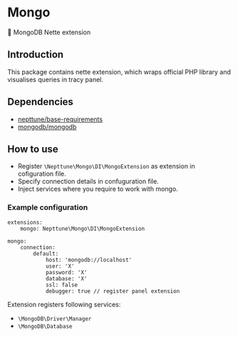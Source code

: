 # Mongo

:floppy_disk: MongoDB Nette extension 

## Introduction

This package contains nette extension, which wraps official PHP library and visualises queries in tracy panel.

## Dependencies

- [nepttune/base-requirements](https://github.com/nepttune/base-requirements)
- [mongodb/mongodb](https://github.com/mongodb/mongodb)

## How to use

- Register `\Nepttune\Mongo\DI\MongoExtension` as extension in cofiguration file.
- Specify connection details in confuguration file.
- Inject services where you require to work with mongo.

### Example configuration

```
extensions:
    mongo: Nepttune\Mongo\DI\MongoExtension
    
mongo:
    connection:
        default:
            host: 'mongodb://localhost'
            user: 'X'
            password: 'X'
            database: 'X'
            ssl: false
            debugger: true // register panel extension
```

Extension registers following services:

- `\MongoDB\Driver\Manager`
- `\MongoDB\Database`
